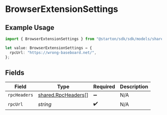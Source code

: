 # BrowserExtensionSettings

## Example Usage

```typescript
import { BrowserExtensionSettings } from "@starton/sdk/sdk/models/shared";

let value: BrowserExtensionSettings = {
  rpcUrl: "https://wrong-baseboard.net/",
};
```

## Fields

| Field                                                           | Type                                                            | Required                                                        | Description                                                     |
| --------------------------------------------------------------- | --------------------------------------------------------------- | --------------------------------------------------------------- | --------------------------------------------------------------- |
| `rpcHeaders`                                                    | [shared.RpcHeaders](../../../sdk/models/shared/rpcheaders.md)[] | :heavy_minus_sign:                                              | N/A                                                             |
| `rpcUrl`                                                        | *string*                                                        | :heavy_check_mark:                                              | N/A                                                             |